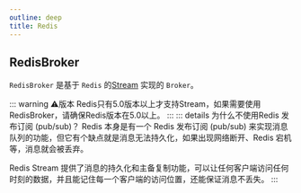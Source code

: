```yaml
---
outline: deep
title: Redis
---
```



## RedisBroker

`RedisBroker` 是基于 `Redis` 的[Stream](https://redis.io/docs/data-types/streams/) 实现的 `Broker`。

::: warning ⚠️版本
Redis只有5.0版本以上才支持Stream，如果需要使用RedisBroker，请确保Redis版本在5.0以上。
:::
::: details 为什么不使用Redis 发布订阅 (pub/sub)？
Redis 本身是有一个 Redis 发布订阅 (pub/sub) 来实现消息队列的功能，但它有个缺点就是消息无法持久化，如果出现网络断开、Redis 宕机等，消息就会被丢弃。

Redis Stream 提供了消息的持久化和主备复制功能，可以让任何客户端访问任何时刻的数据，并且能记住每一个客户端的访问位置，还能保证消息不丢失。
:::
